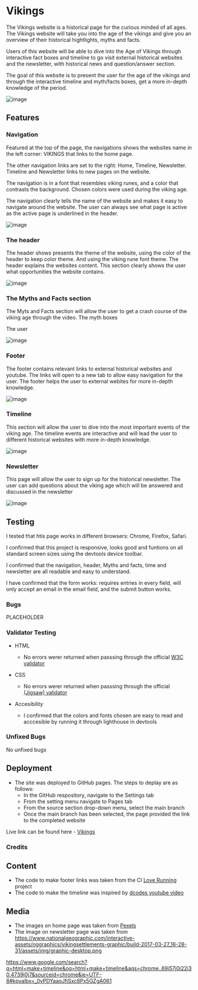 # Vikings

The Vikings website is a historical page for the curious minded of all ages. The Vikings website will take you into the age of the vikings and give you an overview of their historical hightlights, myths and facts.

Users of this website will be able to dive into the Age of Vikings through interactive fact boxes and timeline to go visit external historical websites and the newsletter, with historical news and question/answer section.

The goal of this website is to present the user for the age of the vikings and through the interactive timeline and myth/facts boxes, get a more in-depth knowledge of the period. 


![image](https://user-images.githubusercontent.com/43667190/147686493-b421b9fa-73d4-442c-b524-cdb543da3a69.png)

## Features

### Navigation
  Featured at the top of the page, the navigations shows the websites name in the left corner: VIKINGS that links to the home page. 
  
  The other navigation links are set to the right: Home, Timeline, Newsletter. Timeline and Newsletter links to new pages on the website. 
  
  The navigation is in a font that resembles viking runes, and a color that contrasts the background. Chosen colors were used during the viking age. 
  
  The navigation clearly tells the name of the website and makes it easy to navigate around the website. The user can always see what page is active as the active page is        underlined in the header. 
  
  ![image](https://user-images.githubusercontent.com/43667190/147686872-9a808c85-f601-4a36-8e7b-2c7c9d9e766e.png)
  
  ### The header
  
  The header shows presents the theme of the website, using the color of the header to keep color theme. And using the viking rune font theme. 
  The header explains the websites content. 
  This section clearly shows the user what opportunities the website contains.
  
  ![image](https://user-images.githubusercontent.com/43667190/147686898-32299c57-fcfe-404b-a8b8-9cb9a1ddacf5.png)

  
  ### The Myths and Facts section
  
  The Myts and Facts section will allow the user to get a crash course of the viking age through the video.
  The myth boxes 
  
  The user 
  
  ![image](https://user-images.githubusercontent.com/43667190/147686927-e20f90c0-5c42-4917-ac07-a6637f7b9cd8.png)

   ### Footer
  The footer contains relevant links to external historical websites and youtube. The links will open to a new tab to allow easy navigation for the user.
  The footer helps the user to external webites for more in-depth knowledge.
  
  ![image](https://user-images.githubusercontent.com/43667190/147687083-49eac8f1-a5b5-4a4c-ab6f-8e7209103566.png)
  
  ### Timeline
  
  This section will allow the user to dive into the most important events of the viking age. 
  The timeline events are interactive and will lead the user to different historical websites with more in-depth knowledge.
  
  ![image](https://user-images.githubusercontent.com/43667190/147687002-3c7a2a8f-1351-401f-938c-7ee0e69e816d.png)

  
  ### Newsletter
  This page will allow the user to sign up for the historical newsletter. The user can add questions about the viking age which will be answered and discussed in the newsletter 
  
  ![image](https://user-images.githubusercontent.com/43667190/147687037-927987e2-7e29-475c-8931-1b83394d6543.png)

  
 

  
  ## Testing
  I tested that htis page works in different browsers: Chrome, Firefox, Safari.
  
  I confirmed that this project is responsive, looks good and funtions on all standard screen sizes using the devtools device toolbar.
  
  I confirmed that the navigation, header, Myths and facts, time and newsletter are all readable and easy to understand. 
  
  I have confirmed that the form works: requires entries in every field, will only accept an email in the email field, and the submit button works. 

  ### Bugs
  
  PLACEHOLDER

  ### Validator Testing

  - HTML
    - No errors werer returned when passsing through the official [W3C validator](https://validator.w3.org/nu/?doc=https%3A%2F%2Fsimonmortensen23.github.io%2Fproject1%2F)

  - CSS
    - No errors werer returned when passsing through the official [(Jigsaw) validator](https://jigsaw.w3.org/css-validator/validator?uri=https%3A%2F%2Fsimonmortensen23.github.io%2Fproject1%2F&profile=css3svg&usermedium=all&warning=1&vextwarning=&lang=en)

  - Accesibility 
    - I confirmed that the colors and fonts chosen are easy to read and acccesible by running it through lighthouse in devtools  



  ### Unfixed Bugs

  No unfixed bugs

  ## Deployment
  - The site was deployed to GitHub pages. The steps to deplay are as follows:
    - In the GitHub respository, navigate to the Settings tab
    - From the setting menu navigate to Pages tab
    - From the source section drop-down menu, select the main branch
    - Once the main branch has been selected, the page provided the link to the completed website

  Live link can be found here - [Vikings](https://simonmortensen23.github.io/project1/)  

  ### Credits

  ## Content

  - The code to make footer links was taken from the CI [Love Running](https://github.com/simonmortensen23/love-running) project
  - The code to make the timeline was inspired by [dcodes youtube video](https://www.youtube.com/watch?v=AIDiMA_C3sg&ab_channel=dcode)
  
  ## Media

  - The images on home page was taken from [Pexels](https://www.pexels.com/da-dk/sog/viking/)
  - The image on newsletter page was taken from https://www.nationalgeographic.com/interactive-assets/nggraphics/vikingsettlements-graphic/build-2017-03-27_16-28-31/assets/img/graphic-desktop.png
  
  
  
  
  
  https://www.google.com/search?q=html+make+timeline&oq=html+make+timeline&aqs=chrome..69i57j0i22i30.4739j0j7&sourceid=chrome&ie=UTF-8#kpvalbx=_0yPDYaaoJfiSxc8Px5GZgA061
